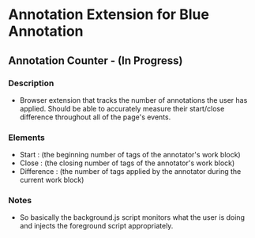 # Annotation Extension for Blue Annotation
## Annotation Counter - (In Progress)

### Description
- Browser extension that tracks the number of annotations the user has applied. Should be able to accurately measure their start/close difference throughout all of the page's events.

### Elements
- Start : (the beginning number of tags of the annotator's work block)
- Close : (the closing number of tags of the annotator's work block) 
- Difference : (the number of tags applied by the annotator during the current work block)

### Notes
- So basically the background.js script monitors what the user is doing and injects the foreground script appropriately.